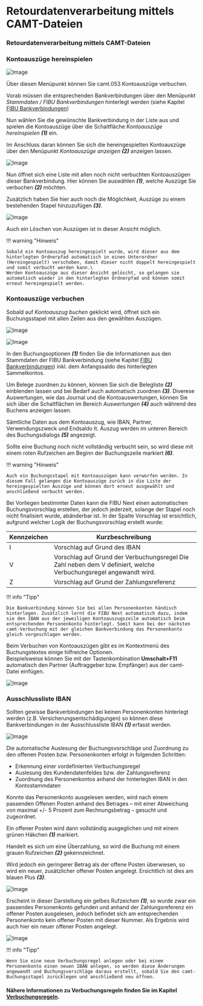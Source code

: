 # Retourdatenverarbeitung mittels CAMT-Dateien

### Retourdatenverarbeitung mittels CAMT-Dateien

### Kontoauszüge hereinspielen



![Image](<img/NeuesElement53.png>)


Über diesen Menüpunkt können Sie camt.053 Kontoauszüge verbuchen.

Vorab müssen die entsprechenden Bankverbindungen über den Menüpunkt *Stammdaten / FIBU Bankverbindungen* hinterlegt werden (siehe Kapitel [FIBU Bankverbindungen](../Stammdaten%20FIBU%20Next/FIBUBankverbindungen.md))


Nun wählen Sie die gewünschte Bankverbindung in der Liste aus und spielen die Kontoauszüge über die Schaltfläche *Kontoauszüge hereinspielen* ***(1)*** ein.

Im Anschluss daran können Sie sich die hereingespielten Kontoauszüge über den Menüpunkt *Kontoauszüge anzeigen* ***(2)*** anzeigen lassen.



![Image](<img/NeuesElement52.png>)


Nun öffnet sich eine Liste mit allen noch nicht verbuchten Kontoauszügen dieser Bankverbindung. Hier können Sie auswählen ***(1)***, welche Auszüge Sie verbuchen ***(2)*** möchten.

Zusätzlich haben Sie hier auch noch die Möglichkeit, Auszüge zu einem bestehenden Stapel hinzuzufügen ***(3)***.



![Image](<img/NeuesElement51.png>)


Auch ein Löschen von Auszügen ist in dieser Ansicht möglich.


!!! warning "Hinweis"

    Sobald ein Kontoauszug hereingespielt wurde, wird dieser aus dem hinterlegten Ordnerpfad automatisch in einen Unterordner (Hereingespielt) verschoben, damit dieser nicht doppelt hereingespielt und somit verbucht werden kann.\
    Werden Kontoauszüge aus dieser Ansicht gelöscht, so gelangen sie automatisch wieder in den hinterlegten Ordnerpfad und können somit erneut hereingespielt werden.


### Kontoauszüge verbuchen


Sobald auf *Kontoauszug buchen* geklickt wird, öffnet sich ein Buchungsstapel mit allen Zeilen aus den gewählten Auszügen.



![Image](<img/NeuesElement50.png>)




![Image](<img/NeuesElement49.png>)


In den Buchungsoptionen ***(1)*** finden Sie die Informationen aus den Stammdaten der FIBU Bankverbindung (siehe Kapitel [FIBU Bankverbindungen](../Stammdaten%20FIBU%20Next/FIBUBankverbindungen.md)) inkl. dem Anfangssaldo des hinterlegten Sammelkontos.

Um Belege zuordnen zu können, können Sie sich die Belegliste ***(2)*** einblenden lassen und bei Bedarf auch automatisch zuordnen ***(3)***. Diverese Auswertungen, wie das Journal und die Kontoauswertungen, können Sie sich über die Schaltflächen im Bereich *Auswertungen* ***(4)*** auch während des Buchens anzeigen lassen.

Sämtliche Daten aus dem Kontoauszug, wie IBAN, Partner, Verwendungszweck und Endsaldo lt. Auszug werden im unteren Bereich des Buchungsdialogs ***(5)*** angezeigt.

Sollte eine Buchung noch nicht vollständig verbucht sein, so wird diese mit einem roten Rufzeichen am Beginn der Buchungszeile markiert ***(6)***.


!!! warning "Hinweis"

    Auch ein Buchungsstapel mit Kontoauszügen kann verworfen werden. In diesem Fall gelangen die Kontoauszüge zurück in die Liste der hereingespielten Auszüge und können dort erneut ausgewählt und anschließend verbucht werden.


Bei Vorliegen bestimmter Daten kann die FIBU Next einen automatischen Buchungsvorschlag erstellen, der jedoch jederzeit, solange der Stapel noch nicht finalisiert wurde, abänderbar ist.
In der Spalte Vorschlag ist ersichtlich, aufgrund welcher Logik der Buchungsvorschlag erstellt wurde:


| **Kennzeichen** | **Kurzbeschreibung**                                                                                             |
| --------------- | ---------------------------------------------------------------------------------------------------------------- |
| I               | Vorschlag auf Grund des IBAN                                                                                     |
| V               | Vorschlag auf Grund der Verbuchungsregel Die Zahl neben dem V definiert, welche Verbuchungsregel angewandt wird. |
| Z               | Vorschlag auf Grund der Zahlungsreferenz                                                                         |



!!! info "Tipp"

    Die Bankverbindung können Sie bei allen Personenkonten händisch hinterlegen. Zusätzlich lernt die FIBU Next automatisch dazu, indem sie den IBAN aus der jeweiligen Kontoauszugszeile automatisch beim entsprechenden Personenkonto hinterlegt. Somit kann bei der nächsten camt-Verbuchung mit der gleichen Bankverbindung das Personenkonto gleich vorgeschlagen werden.


Beim Verbuchen von Kontoauszügen gibt es im Kontextmenü des Buchungstextes einige hilfreiche Optionen.  
Beispielsweise können Sie mit der Tastenkombination **Umschalt+F11** automatisch den Partner (Auftraggeber bzw. Empfänger) aus der camt-Datei einfügen.



![Image](<img/NeuesElement48.png>)


### Ausschlussliste IBAN


Sollten gewisse Bankverbindungen bei keinen Personenkonten hinterlegt werden (z.B. Versicherungsentschädigungen) so können diese Bankverbindungen in der Ausschlussliste IBAN ***(1)*** erfasst werden.



![Image](<img/NeuesElement47.png>)


Die automatische Auslesung der Buchungsvorschläge und Zuordnung zu den offenen Posten bzw. Personenkonten erfolgt in folgenden Schritten:


* Erkennung einer vordefinierten Verbuchungsregel
* Auslesung des Kundendatenfeldes bzw. der Zahlungsreferenz
* Zuordnung des Personenkontos anhand der hinterlegten IBAN in den Kontostammdaten


Konnte das Personenkonto ausgelesen werden, wird nach einem passenden Offenen Posten anhand des Betrages – mit einer Abweichung von maximal +/- 5 Prozent zum Rechnungsbetrag – gesucht und zugeordnet.


Ein offener Posten wird dann vollständig ausgeglichen und mit einem grünen Häkchen ***(1)*** markiert.

Handelt es sich um eine Überzahlung, so wird die Buchung mit einem grauen Rufzeichen ***(2)*** gekennzeichnet.

Wird jedoch ein geringerer Betrag als der offene Posten überwiesen, so wird ein neuer, zusätzlicher offener Posten angelegt. Ersichtlich ist dies am blauen Plus ***(3)***.



![Image](<img/NeuesElement46.png>)


Erscheint in dieser Darstellung ein gelbes Rufzeichen ***(1)***, so wurde zwar ein passendes Personenkonto gefunden und anhand der Zahlungsreferenz ein offener Posten ausgelesen, jedoch befindet sich am entsprechenden Personenkonto kein offener Posten mit dieser Nummer. Als Ergebnis wird auch hier ein neuer offener Posten angelegt.



![Image](<img/NeuesElement45.png>)


!!! info "Tipp"

    Wenn Sie eine neue Verbuchungsregel anlegen oder bei einem Personenkonto einen neuen IBAN anlegen, so werden diese Änderungen angewandt und Buchungsverschläge daraus erstellt, sobald Sie den camt-Buchungsstapel zurücklegen und anschließend neu öffnen.



#### Nähere Informationen zu Verbuchungsregeln finden Sie im Kapitel [Verbuchungsregeln](../Stammdaten%20FIBU%20Next/Verbuchungsregeln.md).

